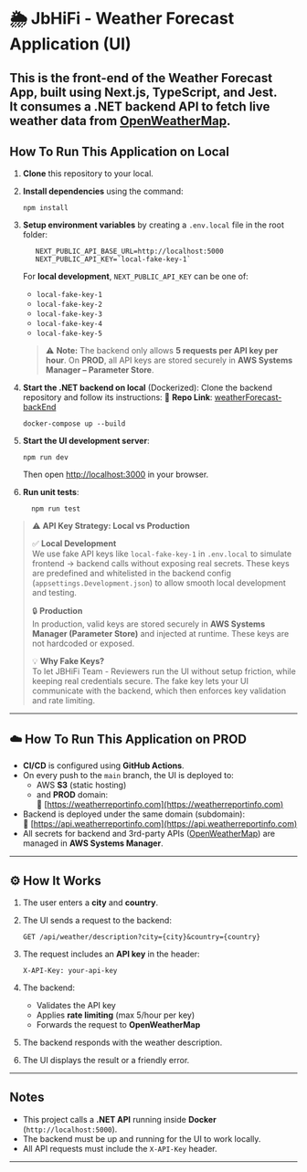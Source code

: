 # 🌦️ JbHiFi - Weather Forecast Application (UI)

This is the **front-end** of the **Weather Forecast App**, built using **Next.js**, **TypeScript**, and **Jest**.  
It consumes a **.NET backend API** to fetch live weather data from [OpenWeatherMap](https://openweathermap.org/).
---

## How To Run This Application on Local
1. **Clone** this repository to your local.
2. **Install dependencies** using the command:
    ```
    npm install
    ```

3. **Setup environment variables** by creating a `.env.local` file in the root folder:
    ```env
       NEXT_PUBLIC_API_BASE_URL=http://localhost:5000
       NEXT_PUBLIC_API_KEY=`local-fake-key-1`
    ```

    For **local development**, `NEXT_PUBLIC_API_KEY` can be one of:
    - `local-fake-key-1`
    - `local-fake-key-2`
    - `local-fake-key-3`
    - `local-fake-key-4`
    - `local-fake-key-5`
    > ⚠️ **Note:** The backend only allows **5 requests per API key per hour**.
    >  On **PROD**, all API keys are stored securely in **AWS Systems Manager – Parameter Store**.

4. **Start the .NET backend on local** (Dockerized):
   Clone the backend repository and follow its instructions:
   📁 **Repo Link**: [weatherForecast-backEnd](https://github.com/cheemajagdeep42/weatherForecast-backEnd)
    ```
    docker-compose up --build
    ```

5. **Start the UI development server**:
    ```
    npm run dev
    ```
    Then open [http://localhost:3000](http://localhost:3000) in your browser.


6. **Run unit tests**:
    ```
      npm run test
    ```

> ⚠️ **API Key Strategy: Local vs Production**
>
> ✅ **Local Development**  
> We use fake API keys like `local-fake-key-1` in `.env.local` to simulate frontend → backend calls without exposing real secrets. These keys are predefined and whitelisted in the backend config (`appsettings.Development.json`) to allow smooth local development and testing.
>
> 🔒 **Production**  
> In production, valid keys are stored securely in **AWS Systems Manager (Parameter Store)** and injected at runtime. These keys are not hardcoded or exposed.
>
> 💡 **Why Fake Keys?**  
> To let JBHiFi Team - Reviewers run the UI without setup friction, while keeping real credentials secure. The fake key lets your UI communicate with the backend, which then enforces key validation and rate limiting.


---
## ☁️ How To Run This Application on PROD
  - **CI/CD** is configured using **GitHub Actions**.
  - On every push to the `main` branch, the UI is deployed to:
     - AWS **S3** (static hosting)
     - and **PROD** domain:  
     🔗 [https://weatherreportinfo.com](https://weatherreportinfo.com)
  - Backend is deployed under the same domain (subdomain):  
    🔗 [https://api.weatherreportinfo.com](https://api.weatherreportinfo.com)
  - All secrets for backend and 3rd-party APIs ([OpenWeatherMap](https://openweathermap.org)) are managed in **AWS Systems Manager**.
---

## ⚙️ How It Works
1. The user enters a **city** and **country**.
2. The UI sends a request to the backend:
    ```http
    GET /api/weather/description?city={city}&country={country}
    ```

3. The request includes an **API key** in the header:
    ```
    X-API-Key: your-api-key
    ```

4. The backend:
    - Validates the API key
    - Applies **rate limiting** (max 5/hour per key)
    - Forwards the request to **OpenWeatherMap**

5. The backend responds with the weather description.

6. The UI displays the result or a friendly error.
---



##  Notes
- This project calls a **.NET API** running inside **Docker** (`http://localhost:5000`).
- The backend must be up and running for the UI to work locally.
- All API requests must include the `X-API-Key` header.

---
